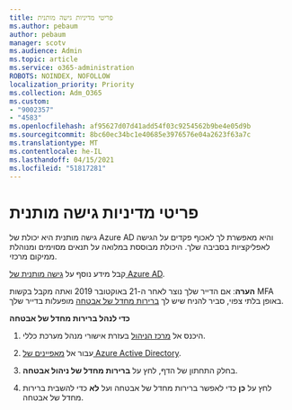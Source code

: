 ```yaml
---
title: פריטי מדיניות גישה מותנית
ms.author: pebaum
author: pebaum
manager: scotv
ms.audience: Admin
ms.topic: article
ms.service: o365-administration
ROBOTS: NOINDEX, NOFOLLOW
localization_priority: Priority
ms.collection: Adm_O365
ms.custom:
- "9002357"
- "4583"
ms.openlocfilehash: af95627d07d41add54f03c9254562b9be4e05d9b
ms.sourcegitcommit: 8bc60ec34bc1e40685e3976576e04a2623f63a7c
ms.translationtype: MT
ms.contentlocale: he-IL
ms.lasthandoff: 04/15/2021
ms.locfileid: "51817281"
---
```

# <a name="conditional-access-policies"></a>פריטי מדיניות גישה מותנית

גישה מותנית היא יכולת של Azure AD והיא מאפשרת לך לאכוף פקדים על הגישה לאפליקציות בסביבה שלך. היכולת מבוססת במלואה על תנאים מסוימים ומנוהלת ממיקום מרכזי.

קבל מידע נוסף על [גישה מותנית של Azure AD](https://docs.microsoft.com/azure/active-directory/conditional-access/).  

**הערה**: אם הדייר שלך נוצר לאחר ה-21 באוקטובר 2019 ואתה מקבל בקשות MFA באופן בלתי צפוי, סביר להניח שיש לך [ברירות מחדל של אבטחה](https://aka.ms/securitydefaults) מופעלות בדייר שלך.

**כדי לנהל ברירות מחדל של אבטחה**

1. היכנס אל [מרכז הניהול](https://go.microsoft.com/fwlink/p/?linkid=834822) בעזרת אישורי מנהל מערכת כללי.

2. עבור אל [מאפיינים של Azure Active Directory](https://portal.azure.com/#blade/Microsoft_AAD_IAM/ActiveDirectoryMenuBlade/Properties).

3. בחלק התחתון של הדף, לחץ על **ברירות מחדל של ניהול אבטחה**.

4. לחץ על **כן** כדי לאפשר ברירות מחדל של אבטחה ועל **לא** כדי להשבית ברירות מחדל של אבטחה.
